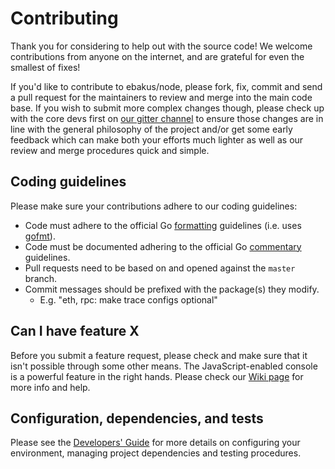 # Contributing

Thank you for considering to help out with the source code! We welcome
contributions from anyone on the internet, and are grateful for even the
smallest of fixes!

If you'd like to contribute to ebakus/node, please fork, fix, commit and send a
pull request for the maintainers to review and merge into the main code base. If
you wish to submit more complex changes though, please check up with the core
devs first on [our gitter channel](https://gitter.im/ebakus/node) to
ensure those changes are in line with the general philosophy of the project
and/or get some early feedback which can make both your efforts much lighter as
well as our review and merge procedures quick and simple.

## Coding guidelines

Please make sure your contributions adhere to our coding guidelines:

 * Code must adhere to the official Go
[formatting](https://golang.org/doc/effective_go.html#formatting) guidelines
(i.e. uses [gofmt](https://golang.org/cmd/gofmt/)).
 * Code must be documented adhering to the official Go
[commentary](https://golang.org/doc/effective_go.html#commentary) guidelines.
 * Pull requests need to be based on and opened against the `master` branch.
 * Commit messages should be prefixed with the package(s) they modify.
   * E.g. "eth, rpc: make trace configs optional"

## Can I have feature X

Before you submit a feature request, please check and make sure that it isn't
possible through some other means. The JavaScript-enabled console is a powerful
feature in the right hands. Please check our
[Wiki page](https://github.com/ebakus/go-ebakus/wiki) for more info
and help.

## Configuration, dependencies, and tests

Please see the [Developers' Guide](https://github.com/ebakus/go-ebakus/wiki/Developers'-Guide)
for more details on configuring your environment, managing project dependencies
and testing procedures.
